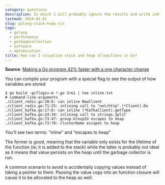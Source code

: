 ```yaml
---
category: questions
description: In which I will probably ignore the results and write inefficient software
lastmod: 2024-01-01
slug: golang-stack-heap-vis
tags:
  - golang
  - performance
  - garbagecollection
  - software
  - optimisation
title: How can I visualise stack and heap alloactions in Go?
---
```

**Source**: [Making a Go program 42% faster with a one character change](https://hmarr.com/blog/go-allocation-hunting/)

You can compile your program with a special flag to see the output of how variables are stored

```shell
$ go build -gcflags=-m *.go 2>&1 | tee inline.txt
# command-line-arguments
./client_redis.go:28:6: can inline NewClient
./client_redis.go:71:25: inlining call to "net/http".(*Client).Do
./client_kafka.go:17:6: can inline (*KafkaClient).getType
./client_kafka.go:24:34: inlining call to strings.Split
./client_kafka.go:73:47: group.GroupId escapes to heap
./client_kafka.go:73:78: clusterName escapes to heap
```

You'll see two terms: "inline" and "escapes to heap"

The former is good, meaning that the variable only exists for the lifetime of the function (ie; it is added to the stack) while the latter is probably not ideal as it means that value persists on the heap until the garbage collector is run.

A common scenario to avoid is accidentally copying values instead of taking a pointer to them. Passing the value copy into an function closure will cause it to be allocated to the heap as well.